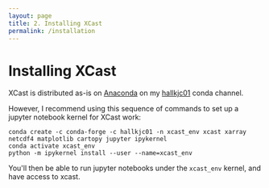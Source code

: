 ```yaml
---
layout: page 
title: 2. Installing XCast 
permalink: /installation
---
```


# Installing XCast

XCast is distributed as-is on [Anaconda](https://www.anaconda.com/products/distribution) on my [hallkjc01](https://anaconda.org/hallkjc01) conda channel. 

However, I recommend using this sequence of commands to set up a jupyter notebook kernel for XCast work:

```
conda create -c conda-forge -c hallkjc01 -n xcast_env xcast xarray netcdf4 matplotlib cartopy jupyter ipykernel 
conda activate xcast_env
python -m ipykernel install --user --name=xcast_env
```

You'll then be able to run jupyter notebooks under the ```xcast_env``` kernel, and have access to xcast. 

